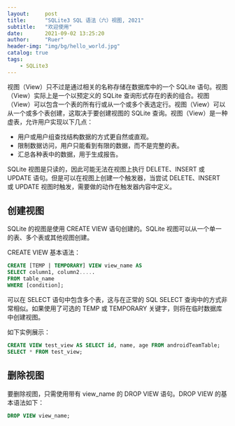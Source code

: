 ```yaml
---
layout:     post
title:      "SQLite3 SQL 语法（六）视图, 2021"
subtitle:   "欢迎使用"
date:       2021-09-02 13:25:20
author:     "Ruer"
header-img: "img/bg/hello_world.jpg"
catalog: true
tags:
    - SQLite3
---
```


视图（View）只不过是通过相关的名称存储在数据库中的一个 SQLite 语句。视图（View）实际上是一个以预定义的 SQLite 查询形式存在的表的组合。视图（View）可以包含一个表的所有行或从一个或多个表选定行。视图（View）可以从一个或多个表创建，这取决于要创建视图的 SQLite 查询。视图（View）是一种虚表，允许用户实现以下几点：

* 用户或用户组查找结构数据的方式更自然或直观。
* 限制数据访问，用户只能看到有限的数据，而不是完整的表。
* 汇总各种表中的数据，用于生成报告。

SQLite 视图是只读的，因此可能无法在视图上执行 DELETE、INSERT 或 UPDATE 语句。但是可以在视图上创建一个触发器，当尝试 DELETE、INSERT 或 UPDATE 视图时触发，需要做的动作在触发器内容中定义。

## 创建视图

SQLite 的视图是使用 CREATE VIEW 语句创建的。SQLite 视图可以从一个单一的表、多个表或其他视图创建。

CREATE VIEW 基本语法：

```SQL
CREATE [TEMP | TEMPORARY] VIEW view_name AS
SELECT column1, column2.....
FROM table_name
WHERE [condition];
```

可以在 SELECT 语句中包含多个表，这与在正常的 SQL SELECT 查询中的方式非常相似。如果使用了可选的 TEMP 或 TEMPORARY 关键字，则将在临时数据库中创建视图。

如下实例展示：

```SQL
CREATE VIEW test_view AS SELECT id, name, age FROM androidTeamTable;
SELECT * FROM test_view;
```

## 删除视图

要删除视图，只需使用带有 view_name 的 DROP VIEW 语句。DROP VIEW 的基本语法如下：

```SQL
DROP VIEW view_name;
```